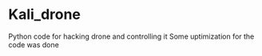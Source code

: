 # Kali_drone
Python code for hacking drone and controlling it
Some uptimization for the code was done
